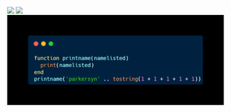 ![](https://komarev.com/ghpvc/?username=parkersyn5&style=plastic)
![](https://img.shields.io/badge/loadstrings--used-1283-green?style=plastic)
![alt text](https://github.com/parkersyn5/parkersyn5/blob/main/carbo1n.png)
